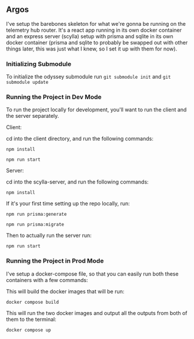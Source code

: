 ## Argos

I've setup the barebones skeleton for what we're gonna be running on the telemetry hub router. It's a react app running in its own docker container and an express server (scylla) setup with prisma and sqlite in its own docker container (prisma and sqlite to probably be swapped out with other things later, this was just what I knew, so I set it up with them for now).

### Initializing Submodule

To initialize the odyssey submodule run `git submodule init` and `git submodule update`

### Running the Project in Dev Mode

To run the project locally for development, you'll want to run the client and the server separately.

Client:

cd into the client directory, and run the following commands:

`npm install`

`npm run start`

Server:

cd into the scylla-server, and run the following commands:

`npm install`

If it's your first time setting up the repo locally, run:

`npm run prisma:generate`

`npm run prisma:migrate`

Then to actually run the server run:

`npm run start`

### Running the Project in Prod Mode

I've setup a docker-compose file, so that you can easily run both these containers with a few commands:

This will build the docker images that will be run:

`docker compose build`

This will run the two docker images and output all the outputs from both of them to the terminal:

`docker compose up`
